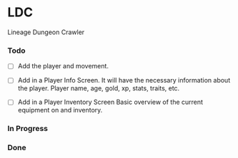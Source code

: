 # LDC
Lineage Dungeon Crawler

### Todo

- [ ] Add the player and movement.

- [ ] Add in a Player Info Screen.
It will have the necessary information about the player.
Player name, age, gold, xp, stats, traits, etc.

- [ ] Add in a Player Inventory Screen
Basic overview of the current equipment on and inventory.


### In Progress



### Done